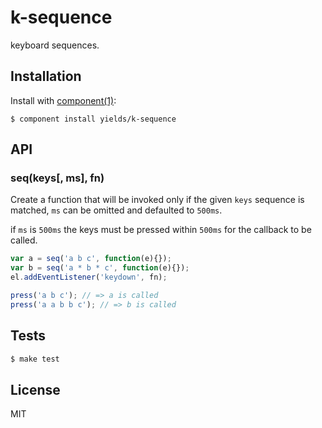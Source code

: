
# k-sequence

  keyboard sequences.

## Installation

  Install with [component(1)](http://component.io):

    $ component install yields/k-sequence

## API

### seq(keys[, ms], fn)

Create a function that will be invoked only if
the given `keys` sequence is matched, `ms` can be omitted
and defaulted to `500ms`.

if `ms` is `500ms` the keys must be pressed within `500ms` for
the callback to be called.

```js
var a = seq('a b c', function(e){});
var b = seq('a * b * c', function(e){});
el.addEventListener('keydown', fn);

press('a b c'); // => a is called
press('a a b b c'); // => b is called
```

## Tests

```bash
$ make test
```

## License

  MIT
